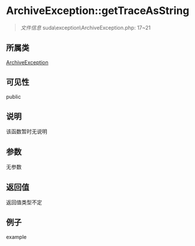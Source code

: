 # ArchiveException::getTraceAsString



> *文件信息* suda\exception\ArchiveException.php: 17~21

## 所属类 

[ArchiveException](../ArchiveException.md)

## 可见性

 public 

## 说明

该函数暂时无说明


## 参数


无参数


## 返回值

返回值类型不定


## 例子

example
